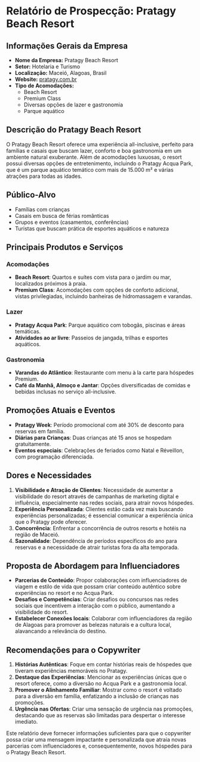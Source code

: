 # Relatório de Prospecção: Pratagy Beach Resort

## Informações Gerais da Empresa
- **Nome da Empresa:** Pratagy Beach Resort
- **Setor:** Hotelaria e Turismo
- **Localização:** Maceió, Alagoas, Brasil
- **Website:** [pratagy.com.br](http://www.pratagy.com.br)
- **Tipo de Acomodações:**
  - Beach Resort
  - Premium Class
  - Diversas opções de lazer e gastronomia
  - Parque aquático

## Descrição do Pratagy Beach Resort
O Pratagy Beach Resort oferece uma experiência all-inclusive, perfeito para famílias e casais que buscam lazer, conforto e boa gastronomia em um ambiente natural exuberante. Além de acomodações luxuosas, o resort possui diversas opções de entretenimento, incluindo o Pratagy Acqua Park, que é um parque aquático temático com mais de 15.000 m² e várias atrações para todas as idades.

## Público-Alvo
- Famílias com crianças
- Casais em busca de férias românticas
- Grupos e eventos (casamentos, conferências)
- Turistas que buscam prática de esportes aquáticos e natureza

## Principais Produtos e Serviços
### Acomodações
- **Beach Resort**: Quartos e suítes com vista para o jardim ou mar, localizados próximos à praia.
- **Premium Class**: Acomodações com opções de conforto adicional, vistas privilegiadas, incluindo banheiras de hidromassagem e varandas.

### Lazer
- **Pratagy Acqua Park**: Parque aquático com tobogãs, piscinas e áreas temáticas.
- **Atividades ao ar livre**: Passeios de jangada, trilhas e esportes aquáticos.
  
### Gastronomia
- **Varandas do Atlântico**: Restaurante com menu à la carte para hóspedes Premium.
- **Café da Manhã, Almoço e Jantar**: Opções diversificadas de comidas e bebidas inclusas no serviço all-inclusive.

## Promoções Atuais e Eventos
- **Pratagy Week**: Período promocional com até 30% de desconto para reservas em família.
- **Diárias para Crianças**: Duas crianças até 15 anos se hospedam gratuitamente.
- **Eventos especiais**: Celebrações de feriados como Natal e Réveillon, com programação diferenciada.

## Dores e Necessidades
1. **Visibilidade e Atração de Clientes**: Necessidade de aumentar a visibilidade do resort através de campanhas de marketing digital e influência, especialmente nas redes sociais, para atrair novos hóspedes.
2. **Experiência Personalizada**: Clientes estão cada vez mais buscando experiências personalizadas; é essencial comunicar a experiência única que o Pratagy pode oferecer.
3. **Concorrência**: Enfrentar a concorrência de outros resorts e hotéis na região de Maceió.
4. **Sazonalidade**: Dependência de períodos específicos do ano para reservas e a necessidade de atrair turistas fora da alta temporada.

## Proposta de Abordagem para Influenciadores
- **Parcerias de Conteúdo**: Propor colaborações com influenciadores de viagem e estilo de vida que possam criar conteúdo autêntico sobre experiências no resort e no Acqua Park.
- **Desafios e Competências**: Criar desafios ou concursos nas redes sociais que incentivem a interação com o público, aumentando a visibilidade do resort.
- **Estabelecer Conexões locais**: Colaborar com influenciadores da região de Alagoas para promover as belezas naturais e a cultura local, alavancando a relevância do destino.

## Recomendações para o Copywriter
1. **Histórias Autênticas**: Foque em contar histórias reais de hóspedes que tiveram experiências memoráveis no Pratagy.
2. **Destaque das Experiências**: Mencionar as experiências únicas que o resort oferece, como a diversão no Acqua Park e a gastronomia local.
3. **Promover o Alinhamento Familiar**: Mostrar como o resort é voltado para a diversão em família, enfatizando a inclusão de crianças nas promoções.
4. **Urgência nas Ofertas**: Criar uma sensação de urgência nas promoções, destacando que as reservas são limitadas para despertar o interesse imediato.

Este relatório deve fornecer informações suficientes para que o copywriter possa criar uma mensagem impactante e personalizada que atraia novas parcerias com influenciadores e, consequentemente, novos hóspedes para o Pratagy Beach Resort.
